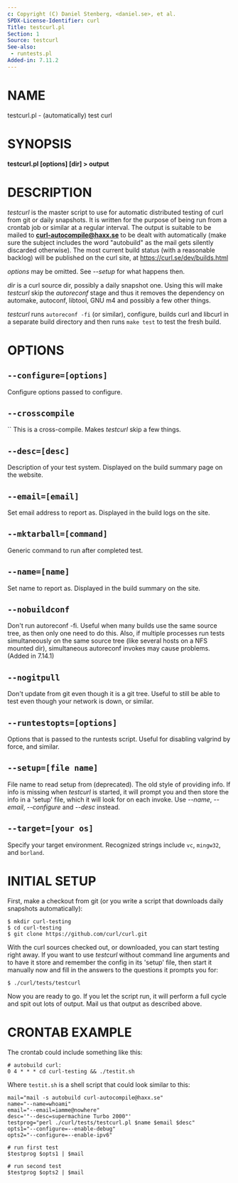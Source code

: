 ```yaml
---
c: Copyright (C) Daniel Stenberg, <daniel.se>, et al.
SPDX-License-Identifier: curl
Title: testcurl.pl
Section: 1
Source: testcurl
See-also:
 - runtests.pl
Added-in: 7.11.2
---
```


# NAME

testcurl.pl - (automatically) test curl

# SYNOPSIS

**testcurl.pl [options] [dir] \> output**

# DESCRIPTION

*testcurl* is the master script to use for automatic distributed testing of
curl from git or daily snapshots. It is written for the purpose of being run
from a crontab job or similar at a regular interval. The output is suitable to
be mailed to **curl-autocompile@haxx.se** to be dealt with automatically (make
sure the subject includes the word "autobuild" as the mail gets silently
discarded otherwise). The most current build status (with a reasonable
backlog) will be published on the curl site, at
https://curl.se/dev/builds.html

*options* may be omitted. See *--setup* for what happens then.

*dir* is a curl source dir, possibly a daily snapshot one. Using this will
make *testcurl* skip the *autoreconf* stage and thus it removes the dependency
on automake, autoconf, libtool, GNU m4 and possibly a few other things.

*testcurl* runs `autoreconf -fi` (or similar), configure, builds curl and libcurl
in a separate build directory and then runs `make test` to test the fresh
build.

# OPTIONS

## `--configure=[options]`

Configure options passed to configure.

## `--crosscompile`
``
This is a cross-compile. Makes *testcurl* skip a few things.

## `--desc=[desc]`

Description of your test system. Displayed on the build summary page on the
website.

## `--email=[email]`

Set email address to report as. Displayed in the build logs on the site.

## `--mktarball=[command]`

Generic command to run after completed test.

## `--name=[name]`

Set name to report as. Displayed in the build summary on the site.

## `--nobuildconf`

Don't run autoreconf -fi. Useful when many builds use the same source tree, as
then only one need to do this. Also, if multiple processes run tests
simultaneously on the same source tree (like several hosts on a NFS mounted
dir), simultaneous autoreconf invokes may cause problems. (Added in 7.14.1)

## `--nogitpull`

Don't update from git even though it is a git tree. Useful to still be able to
test even though your network is down, or similar.

## `--runtestopts=[options]`

Options that is passed to the runtests script. Useful for disabling valgrind
by force, and similar.

## `--setup=[file name]`

File name to read setup from (deprecated). The old style of providing info.
If info is missing when *testcurl* is started, it will prompt you and then
store the info in a 'setup' file, which it will look for on each invoke. Use
*--name*, *--email*, *--configure* and *--desc* instead.

## `--target=[your os]`

Specify your target environment. Recognized strings include `vc`, `mingw32`,
and `borland`.

# INITIAL SETUP

First, make a checkout from git (or you write a script that downloads daily
snapshots automatically):

    $ mkdir curl-testing
    $ cd curl-testing
    $ git clone https://github.com/curl/curl.git

With the curl sources checked out, or downloaded, you can start testing right
away. If you want to use *testcurl* without command line arguments and to have
it store and remember the config in its 'setup' file, then start it manually
now and fill in the answers to the questions it prompts you for:

    $ ./curl/tests/testcurl

Now you are ready to go. If you let the script run, it will perform a full
cycle and spit out lots of output. Mail us that output as described above.

# CRONTAB EXAMPLE

The crontab could include something like this:

    # autobuild curl:
    0 4 * * * cd curl-testing && ./testit.sh

Where `testit.sh` is a shell script that could look similar to this:

    mail="mail -s autobuild curl-autocompile@haxx.se"
    name="--name=whoami"
    email="--email=iamme@nowhere"
    desc='"--desc=supermachine Turbo 2000"'
    testprog="perl ./curl/tests/testcurl.pl $name $email $desc"
    opts1="--configure=--enable-debug"
    opts2="--configure=--enable-ipv6"

    # run first test
    $testprog $opts1 | $mail

    # run second test
    $testprog $opts2 | $mail
